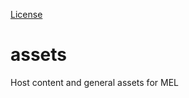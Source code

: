 [License](https://img.shields.io/badge/license-CC--BY--NC--ND-blue)
# assets
Host content and general assets for MEL
